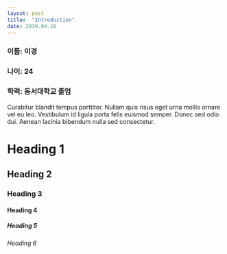 ```yaml
---
layout: post
title:  "Introduction"
date: 2019.04.16
---
```

### 이름: 이경    
### 나이: 24
### 학력: 동서대학교 졸업

<p class="intro"><span class="dropcap">C</span>urabitur blandit tempus porttitor. Nullam quis risus eget urna mollis ornare vel eu leo. Vestibulum id ligula porta felis euismod semper. Donec sed odio dui. Aenean lacinia bibendum nulla sed consectetur.</p>

# Heading 1

## Heading 2

### Heading 3

#### Heading 4

##### Heading 5

###### Heading 6
